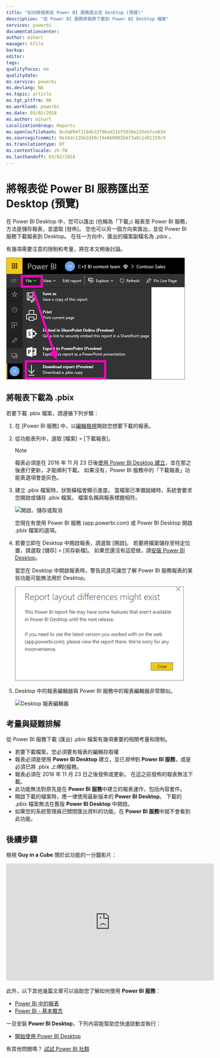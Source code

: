 ```yaml
---
title: "如何將報表從 Power BI 服務匯出至 Desktop (預覽)"
description: "從 Power BI 服務將報表下載到 Power BI Desktop 檔案"
services: powerbi
documentationcenter: 
author: mihart
manager: kfile
backup: 
editor: 
tags: 
qualityfocus: no
qualitydate: 
ms.service: powerbi
ms.devlang: NA
ms.topic: article
ms.tgt_pltfrm: NA
ms.workload: powerbi
ms.date: 03/02/2018
ms.author: mihart
LocalizationGroup: Reports
ms.openlocfilehash: 0cda094f3104b32f9bad31bf5030e235eb7ce83d
ms.sourcegitcommit: 0a16dc12bb2d39c19e6b0002b673a8c1d81319c9
ms.translationtype: HT
ms.contentlocale: zh-TW
ms.lasthandoff: 03/02/2018
---
```

# <a name="export-a-report-from-power-bi-service-to-desktop-preview"></a>將報表從 Power BI 服務匯出至 Desktop (預覽)
在 Power BI Desktop 中，您可以匯出 (也稱為「下載」) 報表至 Power BI 服務，方法是儲存報表，並選取 [發佈]。 您也可以另一個方向來匯出，並從 Power BI 服務下載報表到 Desktop。 在任一方向中，匯出的檔案副檔名為 *.pbix* 。

有幾項需要注意的限制和考量，將在本文稍後討論。

![[檔案] 下拉式清單](media/service-export-to-pbix/power-bi-file-export.png)

## <a name="download-the-report-as-a-pbix"></a>將報表下載為 .pbix
若要下載 .pbix 檔案，請遵循下列步驟：

1. 在 [Power BI 服務] 中，以[編輯檢視](service-reading-view-and-editing-view.md)開啟您想要下載的報表。
2. 從功能表列中，選取 [檔案] > [下載報表]。
   
   > [!NOTE]
   > 報表必須是在 2016 年 11 月 23 日後[使用 Power BI Desktop 建立](guided-learning/publishingandsharing.yml#step-2)，並在那之後進行更新，才能順利下載。 如果沒有，Power BI 服務中的「下載報表」功能表選項會是灰色。
   > 
   > 
3. 建立 .pbix 檔案時，狀態橫幅會顯示進度。 當檔案已準備就緒時，系統會要求您開啟或儲存 .pbix 檔案。 檔案名稱與報表標題相符。
   
    ![開啟、儲存或取消](media/service-export-to-pbix/power-bi-save-pbix.png)
   
    您現在有使用 Power BI 服務 (app.powerbi.com) 或 Power BI Desktop 開啟 .pbix 檔案的選項。     
4. 若要立即在 Desktop 中開啟報表，請選取 [開啟]。 若要將檔案儲存至特定位置，請選取 [儲存] > [另存新檔]。 如果您還沒有這麼做，請[安裝 Power BI Desktop](desktop-get-the-desktop.md)。
   
    當您在 Desktop 中開啟報表時，警告訊息可讓您了解 Power BI 服務報表的某些功能可能無法用於 Desktop。
   
    ![警告對話方塊](media/service-export-to-pbix/power-bi-export-to-pbix_2.png)

5. Desktop 中的報表編輯器與 Power BI 服務中的報表編輯器非常類似。  
   
    ![Desktop 報表編輯器](media/service-export-to-pbix/power-bi-desktop.png)

## <a name="considerations-and-troubleshooting"></a>考量與疑難排解
從 Power BI 服務下載 (匯出) *.pbix* 檔案有幾項重要的相關考量和限制。

* 若要下載檔案，您必須要有報表的編輯存取權
* 報表必須是使用 **Power BI Desktop** 建立，並已*發佈*到 **Power BI 服務**，或是必須已將 .pbix *上傳*到服務。
* 報表必須在 2016 年 11 月 23 日之後發佈或更新。 在這之前發佈的報表無法下載。
* 此功能無法對原先是在 **Power BI 服務**中建立的報表運作，包括內容套件。
* 開啟下載的檔案時，應一律使用最新版本的 **Power BI Desktop**。 下載的 *.pbix* 檔案無法在舊版 **Power BI Desktop** 中開啟。
* 如果您的系統管理員已關閉匯出資料的功能，在 **Power BI 服務**中就不會看到此功能。

## <a name="next-steps"></a>後續步驟
檢視 **Guy in a Cube** 關於此功能的一分鐘影片：

<iframe width="560" height="315" src="https://www.youtube.com/embed/ymWqU5jiUl0" frameborder="0" allowfullscreen></iframe>

此外，以下其他幾篇文章可以協助您了解如何使用 **Power BI 服務**：

* [Power BI 中的報表](service-reports.md)
* [Power BI - 基本概念](service-basic-concepts.md)

一旦安裝 **Power BI Desktop**，下列內容能幫助您快速啟動並執行：

* [開始使用 Power BI Desktop](desktop-getting-started.md)

有其他問題嗎？ [試試 Power BI 社群](http://community.powerbi.com/)   

